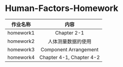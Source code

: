 # Human-Factors-Homework

| 作业名称 | 内容 |
| :-: | :-: |
| homework1 | Chapter 2-1 |
| homework2 | 人体测量数据的使用 |
| homework3 | Component Arrangement |
| homework4 | Chapter 4-1, Chapter 4-2 |
